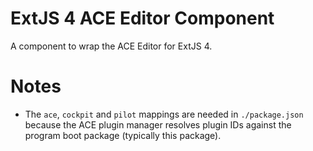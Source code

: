ExtJS 4 ACE Editor Component
============================

A component to wrap the ACE Editor for ExtJS 4.

Notes
=====

  * The `ace`, `cockpit` and `pilot` mappings are needed in `./package.json` because the ACE plugin manager resolves
    plugin IDs against the program boot package (typically this package).
